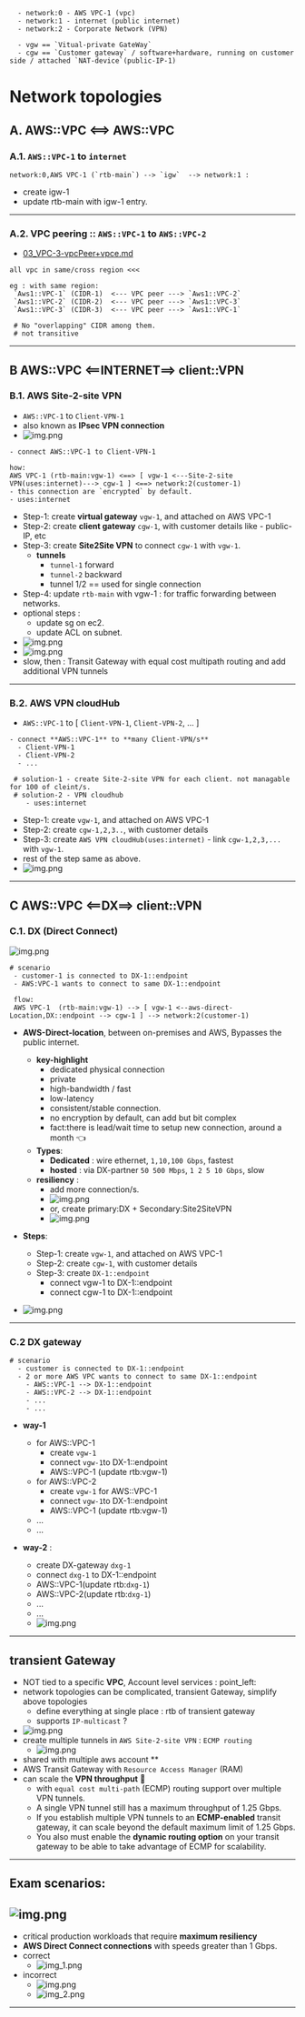 ```
  - network:0 - AWS VPC-1 (vpc)
  - network:1 - internet (public internet)
  - network:2 - Corporate Network (VPN)
  
  - vgw == `Vitual-private GateWay` 
  - cgw == `Customer gateway` / software+hardware, running on customer side / attached `NAT-device`(public-IP-1)
```
# Network topologies
## A. AWS::VPC <==> AWS::VPC
### A.1. `AWS::VPC-1` to `internet`
```
network:0,AWS VPC-1 (`rtb-main`) --> `igw`  --> network:1 : 
```
- create igw-1
- update rtb-main with igw-1 entry.

---
### A.2. VPC peering :: `AWS::VPC-1` to `AWS::VPC-2`
- [03_VPC-3-vpcPeer+vpce.md](03_VPC-3-vpcPeer%2Bvpce.md)
```
all vpc in same/cross region <<<

eg : with same region: 
 `Aws1::VPC-1` (CIDR-1)  <--- VPC peer ---> `Aws1::VPC-2` 
 `Aws1::VPC-2` (CIDR-2)  <--- VPC peer ---> `Aws1::VPC-3` 
 `Aws1::VPC-3` (CIDR-3)  <--- VPC peer ---> `Aws1::VPC-1` 
 
 # No "overlapping" CIDR among them.
 # not transitive
```
---
## B AWS::VPC <==INTERNET==> client::VPN
### B.1. AWS Site-2-site VPN 
- `AWS::VPC-1` to `Client-VPN-1`
- also known as **IPsec VPN connection**
- ![img.png](../99_img/vpc-4/s2s.png)
```
- connect AWS::VPC-1 to Client-VPN-1

how:
AWS VPC-1 (rtb-main:vgw-1) <==> [ vgw-1 <---Site-2-site VPN(uses:internet)---> cgw-1 ] <==> network:2(customer-1) 
- this connection are `encrypted` by default.
- uses:internet
```
- Step-1: create **virtual gateway** `vgw-1`, and attached on AWS VPC-1 
- Step-2: create **client gateway** `cgw-1`, with customer details like - public-IP, etc
- Step-3: create **Site2Site VPN** to connect `cgw-1` with `vgw-1`.
  - **tunnels**
    - `tunnel-1` forward
    - `tunnel-2` backward
    - tunnel 1/2 == used for single connection
- Step-4: update `rtb-main` with vgw-1 : for traffic forwarding between networks.
- optional steps :
  - update sg on ec2.
  - update ACL on subnet.
- ![img.png](../99_img/vpc-3/img-s2s-vpn.png)
- ![img.png](../99_img/vpc-3/demo-1.png)
- slow, then :  Transit Gateway with equal cost multipath routing and add additional VPN tunnels

---
### B.2. AWS VPN cloudHub
- `AWS::VPC-1` to [ `Client-VPN-1`, `Client-VPN-2`, ... ]
```
- connect **AWS::VPC-1** to **many Client-VPN/s**
  - Client-VPN-1
  - Client-VPN-2
  - ...
 
 # solution-1 - create Site-2-site VPN for each client. not managable for 100 of cleint/s.
 # solution-2 - VPN cloudhub    
    - uses:internet
```
- Step-1: create `vgw-1`, and attached on AWS VPC-1
- Step-2: create `cgw-1,2,3..`, with customer details
- Step-3: create `AWS VPN cloudHub(uses:internet)` - link `cgw-1,2,3,...` with `vgw-1`.
- rest of the step same as above.
- ![img.png](../99_img/vpc-3/img-hub-2.png)

---
## C AWS::VPC <==DX==> client::VPN
### C.1. DX (Direct Connect)
![img.png](../99_img/vpc-1/v3/img.png)
```
# scenario
 - customer-1 is connected to DX-1::endpoint
 - AWS:VPC-1 wants to connect to same DX-1::endpoint
 
 flow:
 AWS VPC-1  (rtb-main:vgw-1) --> [ vgw-1 <--aws-direct-Location,DX::endpoint --> cgw-1 ] --> network:2(customer-1)
```
- **AWS-Direct-location**, between on-premises and AWS, Bypasses the public internet.
  - **key-highlight**
    - dedicated physical connection
    - private 
    - high-bandwidth / fast
    - low-latency 
    - consistent/stable connection.
    - no encryption by default, can add but bit complex
    - fact:there is lead/wait time to setup new connection, around a month :point_left:
  - **Types**:
    - **Dedicated** : wire ethernet, `1,10,100 Gbps`, fastest
    - **hosted**    : via DX-partner `50 500 Mbps`, `1 2 5 10 Gbps`, slow
  - **resiliency** : 
    - add more connection/s.
    - ![img.png](../99_img/vpc-3/img-dx-100.png)
    - or, create primary:DX + Secondary:Site2SiteVPN
    - ![img.png](../99_img/vpc-3/scenario-5.png)

- **Steps**:
  - Step-1: create `vgw-1`, and attached on AWS VPC-1
  - Step-2: create `cgw-1`, with customer details
  - Step-3: create `DX-1::endpoint`
    - connect vgw-1 to DX-1::endpoint
    - connect cgw-1 to DX-1::endpoint

- ![img.png](../99_img/vpc-3/dx-1.png)

---
### C.2 DX gateway
```
# scenario
  - customer is connected to DX-1::endpoint
  - 2 or more AWS VPC wants to connect to same DX-1::endpoint
    - AWS::VPC-1 --> DX-1::endpoint
    - AWS::VPC-2 --> DX-1::endpoint
    - ...
    - ...
```
- **way-1** 
  - for AWS::VPC-1 
    - create `vgw-1` 
    - connect `vgw-1`to DX-1::endpoint
    - AWS::VPC-1 (update rtb:vgw-1) 
  - for AWS::VPC-2
    - create `vgw-1` for AWS::VPC-1
    - connect `vgw-1`to DX-1::endpoint
    - AWS::VPC-1 (update rtb:vgw-1)
  - ...
  - ...
    
- **way-2** : 
  - create DX-gateway  `dxg-1`
  - connect  `dxg-1` to DX-1::endpoint
  - AWS::VPC-1(update rtb:`dxg-1`) 
  - AWS::VPC-2(update rtb:`dxg-1`) 
  - ...
  - ...
  - ![img.png](../99_img/vpc-3/sxg-1.png)

---
##  transient Gateway
- NOT tied to a specific **VPC**, Account level services : point_left:
- network topologies can be complicated, transient Gateway, simplify above topologies
  - define everything at single place : rtb of transient gateway
  - supports `IP-multicast` ?
- ![img.png](../99_img/vpc-3/tgw.png)
- create multiple tunnels in `AWS Site-2-site VPN` : `ECMP routing`
  - ![img.png](../99_img/vpc-3/ecmp.png)
- shared with multiple aws account **
- AWS Transit Gateway with `Resource Access Manager` (RAM)
- can scale the  **VPN throughput**  :dart:
  - with `equal cost multi-path` (ECMP) routing support over multiple VPN tunnels. 
  - A single VPN tunnel still has a maximum throughput of 1.25 Gbps. 
  - If you establish multiple VPN tunnels to an **ECMP-enabled** transit gateway, it can scale beyond the default maximum limit of 1.25 Gbps. 
  - You also must enable the **dynamic routing option** on your transit gateway to be able to take advantage of ECMP for scalability.
---
## Exam scenarios:
![img.png](../99_img/refactor/01/img.png)
---
- critical production workloads that require **maximum resiliency**
- **AWS Direct Connect connections** with speeds greater than 1 Gbps.
- correct
  - ![img_1.png](../99_img/practice-test-01/06/30/img_1.png)
- incorrect
  - ![img.png](../99_img/practice-test-01/06/30/img.png)
  - ![img_2.png](../99_img/practice-test-01/06/30/img_2.png)
---- 


